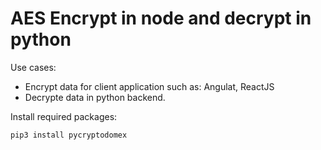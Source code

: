 # AES Encrypt in node and decrypt in python

Use cases:

- Encrypt data for client application such as: Angulat, ReactJS
- Decrypte data in python backend.

Install required packages:

```shell
pip3 install pycryptodomex
```